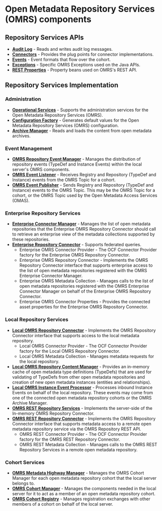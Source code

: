 <!-- SPDX-License-Identifier: Apache-2.0 -->
<!-- Copyright Contributors to the Egeria project. -->

# Open Metadata Repository Services (OMRS) components

## Repository Services APIs

* **[Audit Log](audit-log.md)** - Reads and writes audit log messages.
* **[Connectors](connectors/README.md)** - Provides the plug points for connector implementations.
* **[Events](../event-descriptions/README.md)** - Event formats that flow over the cohort.
* **[Exceptions](../exception-descriptions/README.md)** - Specific OMRS Exceptions used on the Java APIs.
* **[REST Properties]()** - Property beans used on OMRS's REST API.

## Repository Services Implementation

### Administration
 
* **[Operational Services](operational-services.md)** - Supports the administration services for the Open Metadata Repository Services (OMRS).
* **[Configuration Factory](configuration-factory.md)** - Generates default values for the Open Metadata Repository Services (OMRS) configuration.
* **[Archive Manager](archive-manager.md)** - Reads and loads the content from open metadata archives.

### Event Management

* **[OMRS Repository Event Manager](event-manager.md)** - Manages the distribution of repository events
(TypeDef and Instance Events) within the local server's OMRS components.
* **[OMRS Event Listener](event-listener.md)** - Receives Registry and Repository (TypeDef and Instance)
events from the OMRS Topic for a cohort.
* **[OMRS Event Publisher](event-publisher.md)** - Sends Registry and Repository (TypeDef and Instance)
events to the OMRS Topic.
This may be the OMRS Topic for a cohort, or the OMRS Topic used by the Open Metadata Access Services (OMAS).

### Enterprise Repository Services
 
* **[Enterprise Connector Manager](enterprise-connector-manager.md)** - Manages the list of open metadata repositories
that the Enterprise OMRS Repository Connector should call to retrieve an enterprise view of the metadata collections
supported by these repositories.
* **[Enterprise Repository Connector](enterprise-repository-connector.md)** - Supports federated queries.
  * Enterprise OMRS Connector Provider - The OCF Connector Provider factory for the Enterprise OMRS Repository Connector.
  * Enterprise OMRS Repository Connector - Implements the OMRS Repository Connector interface that supports enterprise
  access to the list of open metadata repositories registered with the OMRS Enterprise Connector Manager.
  * Enterprise OMRS Metadata Collection - Manages calls to the list of open metadata repositories
  registered with the OMRS Enterprise Connector Manager on behalf of the Enterprise OMRS Repository Connector.
  * Enterprise OMRS Connector Properties - Provides the connected asset properties for the Enterprise OMRS Repository Connector.

### Local Repository Services

* **[Local OMRS Repository Connector](local-repository-connector.md)** - Implements the OMRS Repository Connector interface that supports access to the local metadata repository.
  * Local OMRS Connector Provider - The OCF Connector Provider factory for the Local OMRS Repository Connector.
  * Local OMRS Metadata Collection - Manages metadata requests for the local repository.
* **[Local OMRS Repository Content Manager](typedef-manager.md)** - Provides an in-memory cache of open metadata type definitions
(TypeDefs) that are used for validating of TypeDefs from other open metadata repositories and creation of new open metadata instances (entities and relationships).
* **[Local OMRS Instance Event Processor](local-repository-instance-event-processor.md)** - Processes inbound Instance Events on behalf of the local repository.
These events may come from one of the connected open metadata repository cohorts or the OMRS Archive Manager.
* **[OMRS REST Repository Services](omrs-rest-services.md)** - Implements the server-side of the In-memory OMRS Repository Connector.
* **[OMRS REST Repository Connector](rest-repository-connector.md)** - Implements the OMRS Repository Connector
interface that supports metadata access to a remote open metadata repository service via the OMRS Repository REST API.
  * OMRS REST Connector Provider - The OCF Connector Provider factory for the OMRS REST Repository Connector.
  * OMRS REST Metadata Collection - Manages calls to the OMRS REST Repository Services in a remote open metadata repository.

### Cohort Services

* **[OMRS Metadata Highway Manager](metadata-highway-manager.md)** - Manages the OMRS Cohort Manager for each
open metadata repository cohort that the local server belongs to.
* **[OMRS Cohort Manager](cohort-manager.md)** - Manages the components needed in the local server for
it to act as a member of an open metadata repository cohort.
* **[OMRS Cohort Registry](cohort-registry.md)** - Manages registration exchanges with other members of a
cohort on behalf of the local server.


